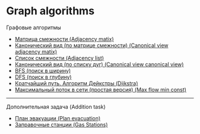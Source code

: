 # Graph algorithms

Графовые алгоритмы

- [Матрица смежности (Adjacency matix)](https://github.com/TemaBlag/BSU/tree/main/algorithms_and_ds/graphs/adjacencyMatrix)
- [Канонический вид (по матрице смежности) (Canonical view adjacency matix)](https://github.com/TemaBlag/BSU/tree/main/algorithms_and_ds/graphs/canonicalViewMatrix)
- [Список смежности (Adjacency list)](https://github.com/TemaBlag/BSU/tree/main/algorithms_and_ds/graphs/adjacencyList)
- [Канонический вид (по списку дуг) (Canonical view canonical view)](https://github.com/TemaBlag/BSU/tree/main/algorithms_and_ds/graphs/canonicalViewList)
- [BFS (поиск в ширину)](https://github.com/TemaBlag/BSU/tree/main/algorithms_and_ds/graphs/bfs)
- [DFS (поиск в глубину)](https://github.com/TemaBlag/BSU/tree/main/algorithms_and_ds/graphs/dfs)
- [Кратчайший путь. Алгоритм Дейкстры (Dijkstra)](https://github.com/TemaBlag/BSU/tree/main/algorithms_and_ds/graphs/dijkstra)
- [Максимальный поток в сети (простая версия) (Max flow min const)](https://github.com/TemaBlag/BSU/tree/main/algorithms_and_ds/graphs/maxFlowMinCost)

---

Дополнительная задача (Addition task)
- [План эвакуации (Plan evacuation)](https://github.com/TemaBlag/BSU/tree/main/algorithms_and_ds/graphs/planEvacuation)
- [Заправочные станции (Gas Stations)](https://github.com/TemaBlag/BSU/tree/main/algorithms_and_ds/graphs/gasStation)
